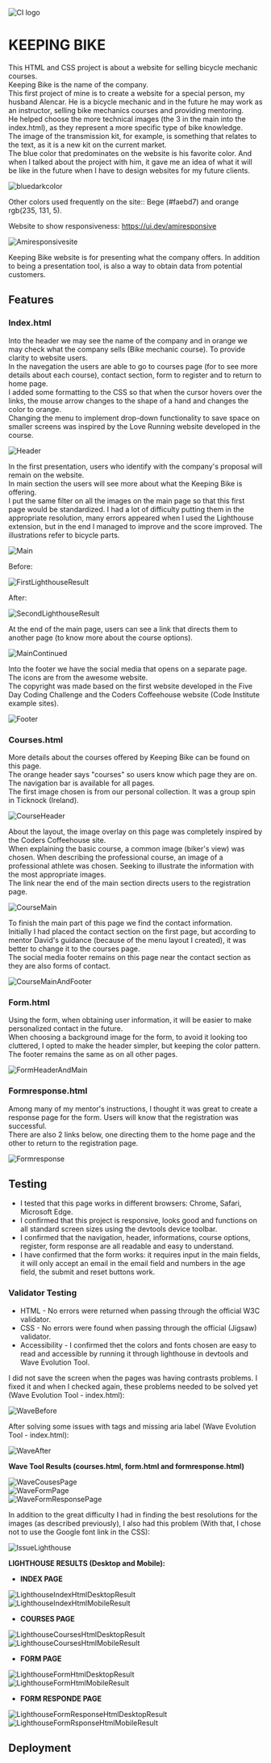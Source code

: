 ![CI logo](https://codeinstitute.s3.amazonaws.com/fullstack/ci_logo_small.png)

# KEEPING BIKE

This HTML and CSS project is about a website for selling bicycle mechanic courses.  
Keeping Bike is the name of the company.  
This first project of mine is to create a website for a special person, my husband Alencar. He is a bicycle mechanic and in the future he may work as an instructor, selling bike mechanics courses and providing mentoring.  
He helped choose the more technical images (the 3 in the main into the index.html), as they represent a more specific type of bike knowledge.  
The image of the transmission kit, for example, is something that relates to the text, as it is a new kit on the current market.  
The blue color that predominates on the website is his favorite color. And when I talked about the project with him, it gave me an idea of ​​what it will be like in the future when I have to design websites for my future clients.  

![bluedarkcolor](doc/screenshots/screenshot00.png)  

Other colors used frequently on the site:: Bege (#faebd7) and orange rgb(235, 131, 5).  

Website to show responsiveness: https://ui.dev/amiresponsive  

![Amiresponsivesite](doc/screenshots/screenshot01.png)  

Keeping Bike website is for presenting what the company offers. In addition to being a presentation tool, is also a way to obtain data from potential customers.  

## Features  

### Index.html  

Into the header we may see the name of the company and in orange we may check what the company sells (Bike mechanic course). To provide clarity to website users.  
In the navegation the users are able to go to courses page (for to see more details about each course), contact section, form to register and to return to home page.  
I added some formatting to the CSS so that when the cursor hovers over the links, the mouse arrow changes to the shape of a hand and changes the color to orange.  
Changing the menu to implement drop-down functionality to save space on smaller screens was inspired by the Love Running website developed in the course.  

![Header](doc/screenshots/screenshot02.png)  

In the first presentation, users who identify with the company's proposal will remain on the website.  
In main section the users will see more about what the Keeping Bike is offering.  
I put the same filter on all the images on the main page so that this first page would be standardized. I had a lot of difficulty putting them in the appropriate resolution, many errors appeared when I used the Lighthouse extension, but in the end I managed to improve and the score improved.
The illustrations refer to bicycle parts.  

![Main](doc/screenshots/screenshot03.png)  

Before:  

![FirstLighthouseResult](doc/screenshots/screenshot04.png)

After:  

![SecondLighthouseResult](doc/screenshots/screenshot05.png)

At the end of the main page, users can see a link that directs them to another page (to know more about the course options).  

![MainContinued](doc/screenshots/screenshot06.png)  

Into the footer we have the social media that opens on a separate page.  
The icons are from the awesome website.  
The copyright was made based on the first website developed in the Five Day Coding Challenge and the Coders Coffeehouse website (Code Institute example sites).

![Footer](doc/screenshots/screenshot07.png)  

### Courses.html  

More details about the courses offered by Keeping Bike can be found on this page.  
The orange header says "courses" so users know which page they are on.  
The navigation bar is available for all pages.   
The first image chosen is from our personal collection. It was a group spin in Ticknock (Ireland).  

![CourseHeader](doc/screenshots/screenshot08.png)  

About the layout, the image overlay on this page was completely inspired by the Coders Coffeehouse site.  
When explaining the basic course, a common image (biker's view) was chosen. When describing the professional course, an image of a professional athlete was chosen. Seeking to illustrate the information with the most appropriate images.  
The link near the end of the main section directs users to the registration page.  

![CourseMain](doc/screenshots/screenshot09.png)  

To finish the main part of this page we find the contact information.  
Initially I had placed the contact section on the first page, but according to mentor David's guidance (because of the menu layout I created), it was better to change it to the courses page.  
The social media footer remains on this page near the contact section as they are also forms of contact.  

![CourseMainAndFooter](doc/screenshots/screenshot10.png)  

### Form.html  

Using the form, when obtaining user information, it will be easier to make personalized contact in the future.  
When choosing a background image for the form, to avoid it looking too cluttered, I opted to make the header simpler, but keeping the color pattern.  
The footer remains the same as on all other pages.  

![FormHeaderAndMain](doc/screenshots/screenshot11.png)  

### Formresponse.html  

Among many of my mentor's instructions, I thought it was great to create a response page for the form. Users will know that the registration was successful.  
There are also 2 links below, one directing them to the home page and the other to return to the registration page.  

![Formresponse](doc/screenshots/screenshot12.png)  

## Testing  

* I tested that this page works in different browsers: Chrome, Safari, Microsoft Edge.    
* I confirmed that this project is responsive, looks good and functions on all standard screen sizes using the devtools device toolbar.  
* I confirmed that the navigation, header, informations, course options, register, form response are all readable and easy to understand.  
* I have confirmed that the form works: it requires input in the main fields, it will only accept an email in the email field and numbers in the age field, the submit and reset buttons work.

### Validator Testing

* HTML - No errors were returned when passing through the official W3C validator.  
* CSS - No errors were found when passing through the official (Jigsaw) validator.  
* Accessibility - I confirmed thet the colors and fonts chosen are easy to read and accessible by running it through lighthouse in devtools and Wave Evolution Tool.  

I did not save the screen when the pages was having contrasts problems. I fixed it and when I checked again, these problems needed to be solved yet (Wave Evolution Tool - index.html):

![WaveBefore](doc/screenshots/screenshot13.png)  

After solving some issues with tags and missing aria label (Wave Evolution Tool - index.html):  

![WaveAfter](doc/screenshots/screenshot14.png)  

**Wave Tool Results (courses.html, form.html and formresponse.html)**  

![WaveCousesPage](doc/screenshots/screenshot24.png)  
![WaveFormPage](doc/screenshots/screenshot25.png)  
![WaveFormResponsePage](doc/screenshots/screenshot26.png)  

In addition to the great difficulty I had in finding the best resolutions for the images (as described previously), I also had this problem (With that, I chose not to use the Google font link in the CSS):  

![IssueLighthouse](doc/screenshots/screenshot23.png) 

**LIGHTHOUSE RESULTS (Desktop and Mobile):**  

* **INDEX PAGE**

![LighthouseIndexHtmlDesktopResult](doc/screenshots/screenshot15.png)  
![LighthouseIndexHtmlMobileResult](doc/screenshots/screenshot16.png)  

* **COURSES PAGE**

![LighthouseCoursesHtmlDesktopResult](doc/screenshots/screenshot17.png)  
![LighthouseCoursesHtmlMobileResult](doc/screenshots/screenshot18.png)  

* **FORM PAGE**

![LighthouseFormHtmlDesktopResult](doc/screenshots/screenshot19.png)  
![LighthouseFormHtmlMobileResult](doc/screenshots/screenshot20.png)  

* **FORM RESPONDE PAGE**

![LighthouseFormResponseHtmlDesktopResult](doc/screenshots/screenshot21.png)  
![LighthouseFormRsponseHtmlMobileResult](doc/screenshots/screenshot22.png)  

## Deployment  

